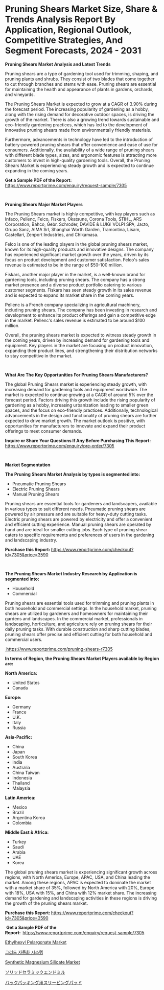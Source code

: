 <p><h1>Pruning Shears Market Size, Share & Trends Analysis Report By Application, Regional Outlook, Competitive Strategies, And Segment Forecasts, 2024 - 2031</h1></p><p><strong>Pruning Shears Market Analysis and Latest Trends</strong></p>
<p><p>Pruning shears are a type of gardening tool used for trimming, shaping, and pruning plants and shrubs. They consist of two blades that come together to cut through branches and stems with ease. Pruning shears are essential for maintaining the health and appearance of plants in gardens, orchards, and vineyards.</p><p>The Pruning Shears Market is expected to grow at a CAGR of 3.90% during the forecast period. The increasing popularity of gardening as a hobby, along with the rising demand for decorative outdoor spaces, is driving the growth of the market. There is also a growing trend towards sustainable and eco-friendly gardening practices, which has led to the development of innovative pruning shears made from environmentally friendly materials.</p><p>Furthermore, advancements in technology have led to the introduction of battery-powered pruning shears that offer convenience and ease of use for consumers. Additionally, the availability of a wide range of pruning shears with different blade types, sizes, and ergonomic features is attracting more customers to invest in high-quality gardening tools. Overall, the Pruning Shears Market is experiencing steady growth and is expected to continue expanding in the coming years.</p></p>
<p><strong>Get a Sample PDF of the Report:&nbsp;</strong> <a href="https://www.reportprime.com/enquiry/request-sample/7305">https://www.reportprime.com/enquiry/request-sample/7305</a></p>
<p>&nbsp;</p>
<p><strong>Pruning Shears Major Market Players</strong></p>
<p><p>The Pruning Shears market is highly competitive, with key players such as Infaco, Pellenc, Felco, Fiskars, Okatsune, Corona Tools, STIHL, ARS Corporation, Bahco, Gebr. Schroder, DAVIDE & LUIGI VOLPI SPA, Jacto, Grupo Sanz, AIMA Srl, Shanghai Worth Garden, Tramontina, Lisam, Castellari, Zenport Industries, and Chikamasa.</p><p>Felco is one of the leading players in the global pruning shears market, known for its high-quality products and innovative designs. The company has experienced significant market growth over the years, driven by its focus on product development and customer satisfaction. Felco's sales revenue is estimated to be in the range of $50-100 million.</p><p>Fiskars, another major player in the market, is a well-known brand for gardening tools, including pruning shears. The company has a strong market presence and a diverse product portfolio catering to various customer segments. Fiskars has seen steady growth in its sales revenue and is expected to expand its market share in the coming years.</p><p>Pellenc is a French company specializing in agricultural machinery, including pruning shears. The company has been investing in research and development to enhance its product offerings and gain a competitive edge in the market. Pellenc's sales revenue is estimated to be around $100 million.</p><p>Overall, the pruning shears market is expected to witness steady growth in the coming years, driven by increasing demand for gardening tools and equipment. Key players in the market are focusing on product innovation, expanding their product lines, and strengthening their distribution networks to stay competitive in the market.</p></p>
<p>&nbsp;</p>
<p><strong>What Are The Key Opportunities For Pruning Shears Manufacturers?</strong></p>
<p><p>The global Pruning Shears market is experiencing steady growth, with increasing demand for gardening tools and equipment worldwide. The market is expected to continue growing at a CAGR of around 5% over the forecast period. Factors driving this growth include the rising popularity of gardening as a hobby, increasing urbanization leading to smaller green spaces, and the focus on eco-friendly practices. Additionally, technological advancements in the design and functionality of pruning shears are further expected to drive market growth. The market outlook is positive, with opportunities for manufacturers to innovate and expand their product offerings to meet consumer demands.</p></p>
<p><strong>Inquire or Share Your Questions If Any Before Purchasing This Report:</strong> <a href="https://www.reportprime.com/enquiry/pre-order/7305">https://www.reportprime.com/enquiry/pre-order/7305</a></p>
<p>&nbsp;</p>
<p><strong>Market Segmentation</strong></p>
<p><strong>The Pruning Shears Market Analysis by types is segmented into:</strong></p>
<p><ul><li>Pneumatic Pruning Shears</li><li>Electric Pruning Shears</li><li>Manual Pruning Shears</li></ul></p>
<p><p>Pruning shears are essential tools for gardeners and landscapers, available in various types to suit different needs. Pneumatic pruning shears are powered by air pressure and are suitable for heavy-duty cutting tasks. Electric pruning shears are powered by electricity and offer a convenient and efficient cutting experience. Manual pruning shears are operated by hand and are ideal for smaller cutting jobs. Each type of pruning shear caters to specific requirements and preferences of users in the gardening and landscaping industry.</p></p>
<p><strong>Purchase this Report:&nbsp;</strong><a href="https://www.reportprime.com/checkout?id=7305&price=3590">https://www.reportprime.com/checkout?id=7305&price=3590</a></p>
<p>&nbsp;</p>
<p><strong>The Pruning Shears Market Industry Research by Application is segmented into:</strong></p>
<p><ul><li>Household</li><li>Commercial</li></ul></p>
<p><p>Pruning shears are essential tools used for trimming and pruning plants in both household and commercial settings. In the household market, pruning shears are utilized by gardeners and homeowners for maintaining their gardens and landscapes. In the commercial market, professionals in landscaping, horticulture, and agriculture rely on pruning shears for their daily pruning tasks. With durable construction and sharp cutting blades, pruning shears offer precise and efficient cutting for both household and commercial users.</p></p>
<p><a href="https://www.reportprime.com/pruning-shears-r7305">&nbsp;https://www.reportprime.com/pruning-shears-r7305</a></p>
<p><strong>In terms of Region, the Pruning Shears Market Players available by Region are:</strong></p>
<p>
    <p> <strong> North America: </strong>
        <ul>
            <li>United States</li>
            <li>Canada</li>
        </ul>
        </p> 
    <p> <strong> Europe: </strong>
        <ul>
            <li>Germany</li>
            <li>France</li>
            <li>U.K.</li>
            <li>Italy</li>
            <li>Russia</li>
        </ul>
        </p> 
    <p> <strong> Asia-Pacific: </strong>
        <ul>
            <li>China</li>
            <li>Japan</li>
            <li>South Korea</li>
            <li>India</li>
            <li>Australia</li>
            <li>China Taiwan</li>
            <li>Indonesia</li>
            <li>Thailand</li>
            <li>Malaysia</li>
        </ul>
        </p> 
    <p> <strong> Latin America: </strong>
        <ul>
            <li>Mexico</li>
            <li>Brazil</li>
            <li>Argentina Korea</li>
            <li>Colombia</li>
        </ul>
        </p> 
    <p> <strong> Middle East & Africa: </strong>
        <ul>
            <li>Turkey</li>
            <li>Saudi</li>
            <li>Arabia</li>
            <li>UAE</li>
            <li>Korea</li>
        </ul>
    </p>
    </p>
<p><p>The global pruning shears market is experiencing significant growth across regions, with North America, Europe, APAC, USA, and China leading the market. Among these regions, APAC is expected to dominate the market with a market share of 35%, followed by North America with 20%, Europe with 18%, USA with 15%, and China with 12% market share. The increasing demand for gardening and landscaping activities in these regions is driving the growth of the pruning shears market.</p></p>
<p><strong>Purchase this Report: </strong><a href="https://www.reportprime.com/checkout?id=7305&price=3590">https://www.reportprime.com/checkout?id=7305&price=3590</a></p>
<p>&nbsp;<strong>Get a Sample PDF of the Report:&nbsp;&nbsp;</strong><a href="https://www.reportprime.com/enquiry/request-sample/7305">https://www.reportprime.com/enquiry/request-sample/7305</a></p>
<p><strong></strong></p>
<p><p><a href="https://issuu.com/reportprime-2/docs/ethylhexyl-pelargonate-market-size-2030.pptx">Ethylhexyl Pelargonate Market</a></p><p><a href="https://medium.com/@francescaove76856/%EA%B7%B8%EB%A6%AC%EB%93%9C-%EC%9E%90%EB%8F%99%ED%99%94-%EC%8B%9C%EC%8A%A4%ED%85%9C-%EC%8B%9C%EC%9E%A5-%EB%B6%84%EC%84%9D-%EB%B0%8F-%ED%81%AC%EA%B8%B0-%EC%98%88%EC%B8%A1%EC%9D%80-2024%EB%85%84%EB%B6%80%ED%84%B0-2031%EB%85%84%EA%B9%8C%EC%A7%80%EC%9D%98-%EA%B8%B0%EA%B0%84%EC%9D%84-%EB%8C%80%EC%83%81%EC%9C%BC%EB%A1%9C-%ED%95%A9%EB%8B%88%EB%8B%A4-550b2266f594">그리드 자동화 시스템</a></p><p><a href="https://www.linkedin.com/pulse/synthetic-magnesium-silicate-market-size-global-industry-7sftc?trackingId=h9AUXSGYCOb%2B4s6io9SumA%3D%3D">Synthetic Magnesium Silicate Market</a></p><p><a href="https://medium.com/@joanne.scott9078/%E3%82%BD%E3%83%AA%E3%83%83%E3%83%89%E3%82%BB%E3%83%A9%E3%83%9F%E3%83%83%E3%82%AF%E3%82%A8%E3%83%B3%E3%83%89%E3%83%9F%E3%83%AB%E5%B8%82%E5%A0%B4%E3%81%AF-%E5%B8%82%E5%A0%B4%E3%82%B7%E3%82%A7%E3%82%A2-%E3%82%B5%E3%82%A4%E3%82%BA-%E3%81%9D%E3%81%97%E3%81%A62031%E5%B9%B4%E3%81%BE%E3%81%A7%E3%81%AE%E4%BA%88%E6%B8%AC%E3%81%AB%E7%84%A6%E7%82%B9%E3%82%92%E5%BD%93%E3%81%A6%E3%81%A6%E3%81%84%E3%81%BE%E3%81%99-560cf8b203fd">ソリッドセラミックエンドミル</a></p><p><a href="https://medium.com/@davidowell8/%E3%83%90%E3%83%83%E3%82%AF%E3%83%91%E3%83%83%E3%82%AD%E3%83%B3%E3%82%B0%E7%94%A8%E3%81%AE%E5%AF%9D%E5%85%B7%E5%B8%82%E5%A0%B4-%E5%B8%82%E5%A0%B4%E3%82%B7%E3%82%A7%E3%82%A2-%E5%B8%82%E5%A0%B4%E3%83%88%E3%83%AC%E3%83%B3%E3%83%89-%E3%81%9D%E3%81%97%E3%81%A6%E5%B0%86%E6%9D%A5%E3%81%AE%E6%88%90%E9%95%B7%E3%82%92%E6%8E%A2%E3%82%8B-2b3988bdaccd">バックパッキング用スリーピングパッド</a></p></p>